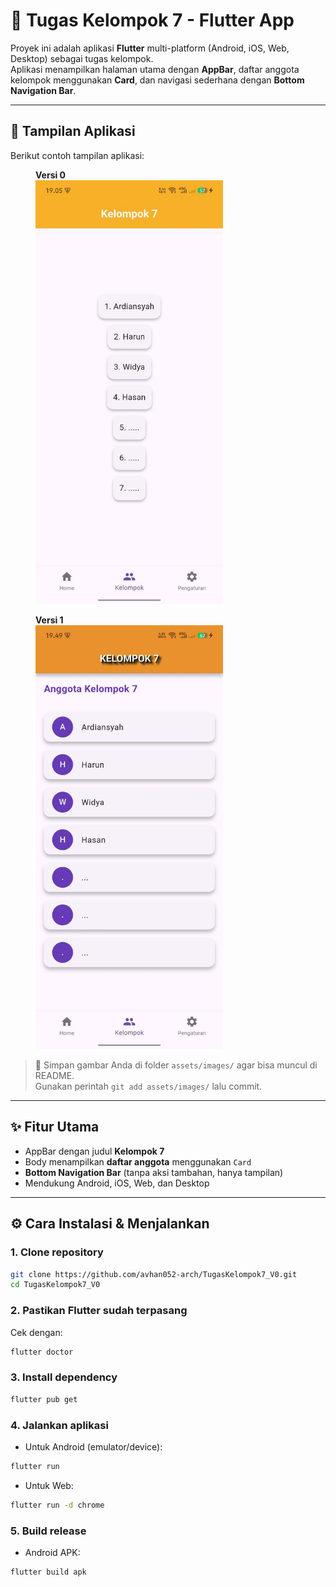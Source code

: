 # 📱 Tugas Kelompok 7 - Flutter App

Proyek ini adalah aplikasi **Flutter** multi-platform (Android, iOS, Web, Desktop) sebagai tugas kelompok.  
Aplikasi menampilkan halaman utama dengan **AppBar**, daftar anggota kelompok menggunakan **Card**, dan navigasi sederhana dengan **Bottom Navigation Bar**.

---

## 🚀 Tampilan Aplikasi

Berikut contoh tampilan aplikasi:  

<p align="center">
  <figure>
    <figcaption><b>Versi 0</b></figcaption>
    <img src="https://raw.githubusercontent.com/avhan052-arch/TugasKelompok7_V0/main/assets/images/screenshot.jpg" 
         alt="Versi 0" width="300"/>
  </figure>
  <figure>
    <figcaption><b>Versi 1</b></figcaption>
    <img src="https://raw.githubusercontent.com/avhan052-arch/TugasKelompok7_V0/main/assets/images/screenshot1.jpg" 
         alt="Versi 1" width="300"/>
  </figure>
</p>


> 📌 Simpan gambar Anda di folder `assets/images/` agar bisa muncul di README.  
> Gunakan perintah `git add assets/images/` lalu commit.

---

## ✨ Fitur Utama

- AppBar dengan judul **Kelompok 7**  
- Body menampilkan **daftar anggota** menggunakan `Card`  
- **Bottom Navigation Bar** (tanpa aksi tambahan, hanya tampilan)  
- Mendukung Android, iOS, Web, dan Desktop  

---

## ⚙️ Cara Instalasi & Menjalankan

### 1. Clone repository

```bash
git clone https://github.com/avhan052-arch/TugasKelompok7_V0.git
cd TugasKelompok7_V0
```
### 2. Pastikan Flutter sudah terpasang

Cek dengan:
```bash
flutter doctor
```
### 3. Install dependency
```bash
flutter pub get
```
### 4. Jalankan aplikasi
* Untuk Android (emulator/device):
```bash
flutter run
```
* Untuk Web:
```bash 
flutter run -d chrome
```
### 5. Build release 
* Android APK:
```bash
flutter build apk
```